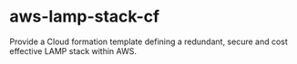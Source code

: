 # aws-lamp-stack-cf
Provide a Cloud formation template defining a redundant, secure and cost effective LAMP stack within AWS.

